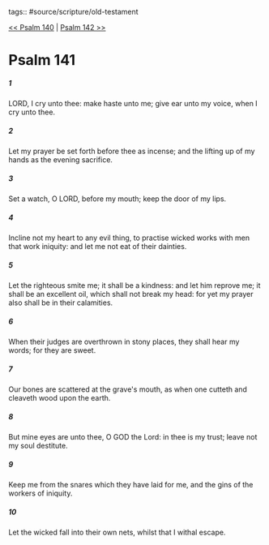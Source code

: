 tags:: #source/scripture/old-testament

[<< Psalm 140](source/scripture/old-testament/19_Psalms/Psalm_140.md) | [Psalm 142 >>](source/scripture/old-testament/19_Psalms/Psalm_142.md)

# Psalm 141

##### 1

LORD, I cry unto thee: make haste unto me; give ear unto my voice, when I cry unto thee.

##### 2

Let my prayer be set forth before thee as incense; and the lifting up of my hands as the evening sacrifice.

##### 3

Set a watch, O LORD, before my mouth; keep the door of my lips.

##### 4

Incline not my heart to any evil thing, to practise wicked works with men that work iniquity: and let me not eat of their dainties.

##### 5

Let the righteous smite me; it shall be a kindness: and let him reprove me; it shall be an excellent oil, which shall not break my head: for yet my prayer also shall be in their calamities.

##### 6

When their judges are overthrown in stony places, they shall hear my words; for they are sweet.

##### 7

Our bones are scattered at the grave's mouth, as when one cutteth and cleaveth wood upon the earth.

##### 8

But mine eyes are unto thee, O GOD the Lord: in thee is my trust; leave not my soul destitute.

##### 9

Keep me from the snares which they have laid for me, and the gins of the workers of iniquity.

##### 10

Let the wicked fall into their own nets, whilst that I withal escape.
